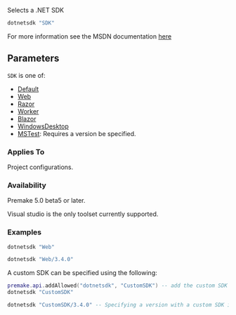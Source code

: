 Selects a .NET SDK

```lua
dotnetsdk "SDK"
```

For more information see the MSDN documentation [here](https://learn.microsoft.com/en-us/dotnet/core/project-sdk/overview)

## Parameters ##
`SDK` is one of:

 * [Default](https://learn.microsoft.com/en-us/dotnet/core/project-sdk/msbuild-props)
 * [Web](https://learn.microsoft.com/en-us/aspnet/core/razor-pages/web-sdk?toc=%2Fdotnet%2Fnavigate%2Ftools-diagnostics%2Ftoc.json&bc=%2Fdotnet%2Fbreadcrumb%2Ftoc.json)
 * [Razor](https://learn.microsoft.com/en-us/aspnet/core/razor-pages/sdk?toc=%2Fdotnet%2Fnavigate%2Ftools-diagnostics%2Ftoc.json&bc=%2Fdotnet%2Fbreadcrumb%2Ftoc.json)
 * [Worker](https://learn.microsoft.com/en-us/dotnet/core/extensions/workers)
 * [Blazor](https://learn.microsoft.com/en-us/aspnet/core/blazor/)
 * [WindowsDesktop](https://learn.microsoft.com/en-us/dotnet/core/project-sdk/msbuild-props-desktop?view=aspnetcore-8.0)
 * [MSTest](https://learn.microsoft.com/en-us/dotnet/core/testing/unit-testing-mstest-sdk):  Requires a version be specified.

### Applies To ###

Project configurations.

### Availability ###

Premake 5.0 beta5 or later.

Visual studio is the only toolset currently supported.

### Examples ###
```lua
dotnetsdk "Web"
```

```lua
dotnetsdk "Web/3.4.0"
```

A custom SDK can be specified using the following:
```lua
premake.api.addAllowed("dotnetsdk", "CustomSDK") -- add the custom SDK to allowed values for dotnetsdk
dotnetsdk "CustomSDK"

dotnetsdk "CustomSDK/3.4.0" -- Specifying a version with a custom SDK is also supported
```
